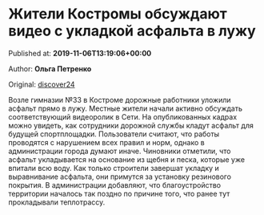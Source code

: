 
# Жители Костромы обсуждают видео с укладкой асфальта в лужу

Published at: **2019-11-06T13:19:06+00:00**

Author: **Ольга Петренко**

Original: [discover24](https://discover24.ru/2019/11/zhiteli-kostromy-obsuzhdayut-video-s-ukladkoy-asfalta-v-luzhu/)

Возле гимназии №33 в Костроме дорожные работники уложили асфальт прямо в лужу. Местные жители начали активно обсуждать соответствующий видеоролик в Сети.
На опубликованных кадрах можно увидеть, как сотрудники дорожной службы кладут асфальт для будущей спортплощадки. Пользователи считают, что работы проводятся с нарушением всех правил и норм, однако в администрации города думают иначе. Чиновники отметили, что асфальт укладывается на основание из щебня и песка, которые уже впитали всю воду.
Как только строители завершат укладку и выравнивание асфальта, они примутся за установку резинового покрытия. В администрации добавляют, что благоустройство территории началось так поздно по причине того, что ранее тут прокладывали теплотрассу.
